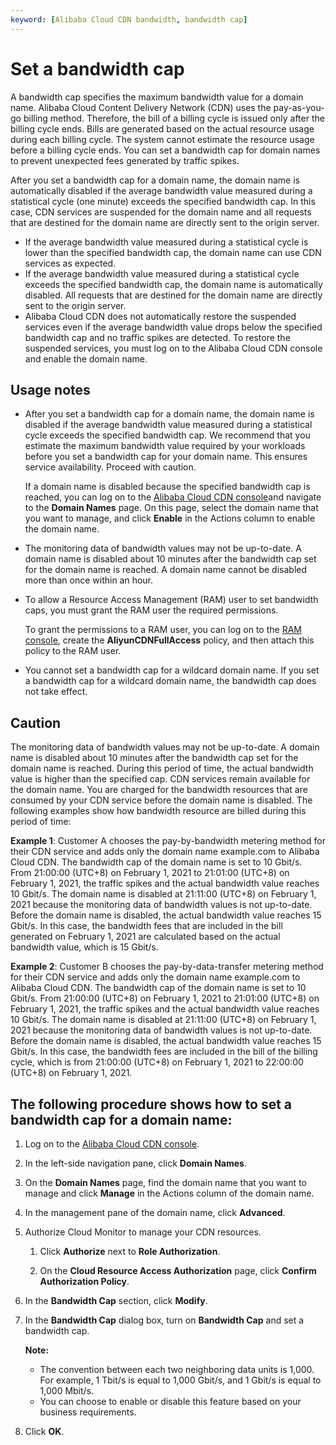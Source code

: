 ```yaml
---
keyword: [Alibaba Cloud CDN bandwidth, bandwidth cap]
---
```


# Set a bandwidth cap

A bandwidth cap specifies the maximum bandwidth value for a domain name. Alibaba Cloud Content Delivery Network \(CDN\) uses the pay-as-you-go billing method. Therefore, the bill of a billing cycle is issued only after the billing cycle ends. Bills are generated based on the actual resource usage during each billing cycle. The system cannot estimate the resource usage before a billing cycle ends. You can set a bandwidth cap for domain names to prevent unexpected fees generated by traffic spikes.

After you set a bandwidth cap for a domain name, the domain name is automatically disabled if the average bandwidth value measured during a statistical cycle \(one minute\) exceeds the specified bandwidth cap. In this case, CDN services are suspended for the domain name and all requests that are destined for the domain name are directly sent to the origin server.

-   If the average bandwidth value measured during a statistical cycle is lower than the specified bandwidth cap, the domain name can use CDN services as expected.
-   If the average bandwidth value measured during a statistical cycle exceeds the specified bandwidth cap, the domain name is automatically disabled. All requests that are destined for the domain name are directly sent to the origin server.
-   Alibaba Cloud CDN does not automatically restore the suspended services even if the average bandwidth value drops below the specified bandwidth cap and no traffic spikes are detected. To restore the suspended services, you must log on to the Alibaba Cloud CDN console and enable the domain name.

## Usage notes

-   After you set a bandwidth cap for a domain name, the domain name is disabled if the average bandwidth value measured during a statistical cycle exceeds the specified bandwidth cap. We recommend that you estimate the maximum bandwidth value required by your workloads before you set a bandwidth cap for your domain name. This ensures service availability. Proceed with caution.

    If a domain name is disabled because the specified bandwidth cap is reached, you can log on to the [Alibaba Cloud CDN console](https://cdn.console.aliyun.com)and navigate to the **Domain Names** page. On this page, select the domain name that you want to manage, and click **Enable** in the Actions column to enable the domain name.

-   The monitoring data of bandwidth values may not be up-to-date. A domain name is disabled about 10 minutes after the bandwidth cap set for the domain name is reached. A domain name cannot be disabled more than once within an hour.
-   To allow a Resource Access Management \(RAM\) user to set bandwidth caps, you must grant the RAM user the required permissions.

    To grant the permissions to a RAM user, you can log on to the [RAM console](https://ram.console.aliyun.com/permissions), create the **AliyunCDNFullAccess** policy, and then attach this policy to the RAM user.

-   You cannot set a bandwidth cap for a wildcard domain name. If you set a bandwidth cap for a wildcard domain name, the bandwidth cap does not take effect.

## Caution

The monitoring data of bandwidth values may not be up-to-date. A domain name is disabled about 10 minutes after the bandwidth cap set for the domain name is reached. During this period of time, the actual bandwidth value is higher than the specified cap. CDN services remain available for the domain name. You are charged for the bandwidth resources that are consumed by your CDN service before the domain name is disabled. The following examples show how bandwidth resource are billed during this period of time:

**Example 1**: Customer A chooses the pay-by-bandwidth metering method for their CDN service and adds only the domain name example.com to Alibaba Cloud CDN. The bandwidth cap of the domain name is set to 10 Gbit/s. From 21:00:00 \(UTC+8\) on February 1, 2021 to 21:01:00 \(UTC+8\) on February 1, 2021, the traffic spikes and the actual bandwidth value reaches 10 Gbit/s. The domain name is disabled at 21:11:00 \(UTC+8\) on February 1, 2021 because the monitoring data of bandwidth values is not up-to-date. Before the domain name is disabled, the actual bandwidth value reaches 15 Gbit/s. In this case, the bandwidth fees that are included in the bill generated on February 1, 2021 are calculated based on the actual bandwidth value, which is 15 Gbit/s.

**Example 2**: Customer B chooses the pay-by-data-transfer metering method for their CDN service and adds only the domain name example.com to Alibaba Cloud CDN. The bandwidth cap of the domain name is set to 10 Gbit/s. From 21:00:00 \(UTC+8\) on February 1, 2021 to 21:01:00 \(UTC+8\) on February 1, 2021, the traffic spikes and the actual bandwidth value reaches 10 Gbit/s. The domain name is disabled at 21:11:00 \(UTC+8\) on February 1, 2021 because the monitoring data of bandwidth values is not up-to-date. Before the domain name is disabled, the actual bandwidth value reaches 15 Gbit/s. In this case, the bandwidth fees are included in the bill of the billing cycle, which is from 21:00:00 \(UTC+8\) on February 1, 2021 to 22:00:00 \(UTC+8\) on February 1, 2021.

## The following procedure shows how to set a bandwidth cap for a domain name:

1.  Log on to the [Alibaba Cloud CDN console](https://cdn.console.aliyun.com).

2.  In the left-side navigation pane, click **Domain Names**.

3.  On the **Domain Names** page, find the domain name that you want to manage and click **Manage** in the Actions column of the domain name.

4.  In the management pane of the domain name, click **Advanced**.

5.  Authorize Cloud Monitor to manage your CDN resources.

    1.  Click **Authorize** next to **Role Authorization**.

    2.  On the **Cloud Resource Access Authorization** page, click **Confirm Authorization Policy**.

6.  In the **Bandwidth Cap** section, click **Modify**.

7.  In the **Bandwidth Cap** dialog box, turn on **Bandwidth Cap** and set a bandwidth cap.

    **Note:**

    -   The convention between each two neighboring data units is 1,000. For example, 1 Tbit/s is equal to 1,000 Gbit/s, and 1 Gbit/s is equal to 1,000 Mbit/s.
    -   You can choose to enable or disable this feature based on your business requirements.
8.  Click **OK**.


